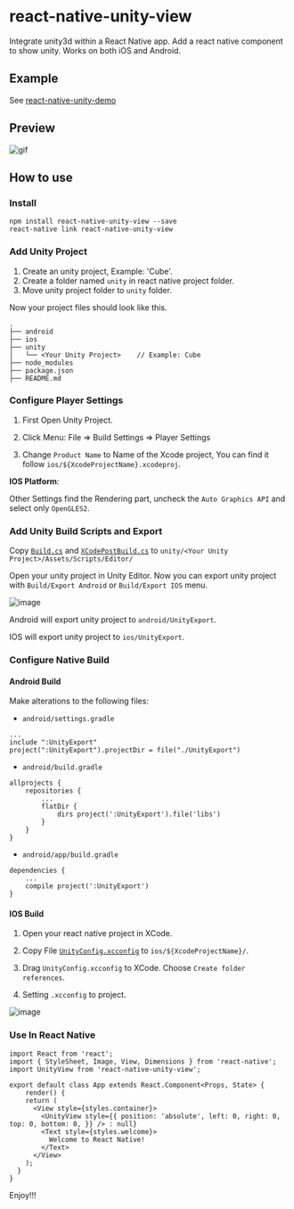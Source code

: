 # react-native-unity-view

Integrate unity3d within a React Native app. Add a react native component to show unity. Works on both iOS and Android.

## Example

See [react-native-unity-demo](https://github.com/f111fei/react-native-unity-demo)

## Preview

![gif](https://user-images.githubusercontent.com/7069719/35962773-9623cf56-0ced-11e8-94aa-b93a35a39800.gif)

## How to use

### Install

    npm install react-native-unity-view --save
    react-native link react-native-unity-view

### Add Unity Project

1. Create an unity project, Example: 'Cube'.
2. Create a folder named `unity` in react native project folder.
2. Move unity project folder to `unity` folder.

Now your project files should look like this.

    .
    ├── android
    ├── ios
    ├── unity
    │   └── <Your Unity Project>    // Example: Cube
    ├── node_modules
    ├── package.json
    ├── README.md

### Configure Player Settings

1. First Open Unity Project.

2. Click Menu: File => Build Settings => Player Settings

3. Change `Product Name` to Name of the Xcode project, You can find it follow `ios/${XcodeProjectName}.xcodeproj`.

**IOS Platform**:

Other Settings find the Rendering part, uncheck the `Auto Graphics API` and select only `OpenGLES2`.

### Add Unity Build Scripts and Export

Copy [`Build.cs`](https://github.com/f111fei/react-native-unity-demo/blob/master/unity/Cube/Assets/Scripts/Editor/Build.cs) and [`XCodePostBuild.cs`](https://github.com/f111fei/react-native-unity-demo/blob/master/unity/Cube/Assets/Scripts/Editor/XCodePostBuild.cs) to `unity/<Your Unity Project>/Assets/Scripts/Editor/`

Open your unity project in Unity Editor. Now you can export unity project with `Build/Export Android` or `Build/Export IOS` menu.

![image](https://user-images.githubusercontent.com/7069719/37091489-5417a66c-2243-11e8-8946-4d9e1ac652e8.png)

Android will export unity project to `android/UnityExport`.

IOS will export unity project to `ios/UnityExport`.

### Configure Native Build

#### Android Build

Make alterations to the following files:

- `android/settings.gradle`

```
...
include ":UnityExport"
project(":UnityExport").projectDir = file("./UnityExport")
```

- `android/build.gradle`

```
allprojects {
    repositories {
        ...
        flatDir {
            dirs project(':UnityExport').file('libs')
        }
    }
}
```

- `android/app/build.gradle`

```
dependencies {
    ...
    compile project(':UnityExport')
}
```

#### IOS Build

1. Open your react native project in XCode.

1. Copy File [`UnityConfig.xcconfig`](https://github.com/f111fei/react-native-unity-demo/blob/master/ios/rnunitydemo/UnityConfig.xcconfig) to `ios/${XcodeProjectName}/`.

2. Drag `UnityConfig.xcconfig` to XCode. Choose `Create folder references`.

3. Setting `.xcconfig` to project.

![image](https://user-images.githubusercontent.com/7069719/37093471-638b7810-224a-11e8-8263-b9882f707c15.png)

### Use In React Native

```
import React from 'react';
import { StyleSheet, Image, View, Dimensions } from 'react-native';
import UnityView from 'react-native-unity-view';

export default class App extends React.Component<Props, State> {
    render() {
    return (
      <View style={styles.container}>
        <UnityView style={{ position: 'absolute', left: 0, right: 0, top: 0, bottom: 0, }} /> : null}
        <Text style={styles.welcome}>
          Welcome to React Native!
        </Text>
      </View>
    );
  }
}
```

Enjoy!!!

